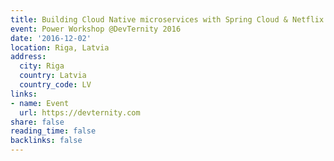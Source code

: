 ```yaml
---
title: Building Cloud Native microservices with Spring Cloud & Netflix OSS
event: Power Workshop @DevTernity 2016
date: '2016-12-02'
location: Riga, Latvia
address:
  city: Riga
  country: Latvia
  country_code: LV
links:
- name: Event
  url: https://devternity.com
share: false
reading_time: false
backlinks: false
---
```

